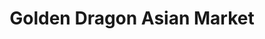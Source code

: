 ---
title: "Golden Dragon Asian Market"
url: /kennewick/golden-dragon-asian-market/
shop: Allgemein
---
